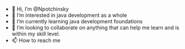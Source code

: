 - 👋 Hi, I’m @Npotchinsky
- 👀 I’m interested in java development as a whole 
- 🌱 I’m currently learning java development foundations
- 💞️ I’m looking to collaborate on anything that can help me learn and is within my skill level.
- 📫 How to reach me 

<!---
Npotchinsky/Npotchinsky is a ✨ special ✨ repository because its `README.md` (this file) appears on your GitHub profile.
You can click the Preview link to take a look at your changes.
--->
